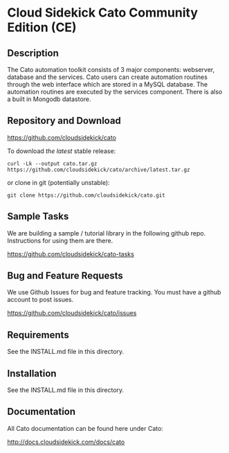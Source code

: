 # Cloud Sidekick Cato Community Edition (CE)

## Description

The Cato automation toolkit consists of 3 major components: webserver, 
database and the services. Cato users can create automation routines
through the web interface which are stored in a MySQL database. The 
automation routines are executed by the services component. There is 
also a built in Mongodb datastore.

## Repository and Download

https://github.com/cloudsidekick/cato

To download _the latest_ stable release:

```
curl -Lk --output cato.tar.gz https://github.com/cloudsidekick/cato/archive/latest.tar.gz
```

or clone in git (potentially unstable):

```
git clone https://github.com/cloudsidekick/cato.git
```

## Sample Tasks

We are building a sample / tutorial library in the following github repo. 
Instructions for using them are there.

https://github.com/cloudsidekick/cato-tasks

## Bug and Feature Requests

We use Github Issues for bug and feature tracking. You must have a github account to post issues.

https://github.com/cloudsidekick/cato/issues

## Requirements

See the INSTALL.md file in this directory.

## Installation

See the INSTALL.md file in this directory.

## Documentation

All Cato documentation can be found here under Cato:

http://docs.cloudsidekick.com/docs/cato
